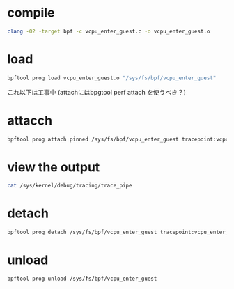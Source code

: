 # compile
```bash
clang -O2 -target bpf -c vcpu_enter_guest.c -o vcpu_enter_guest.o
```
# load
```bash
bpftool prog load vcpu_enter_guest.o "/sys/fs/bpf/vcpu_enter_guest"
```

これ以下は工事中
(attachにはbpgtool perf attach を使うべき？)

# attacch
```bash
bpftool prog attach pinned /sys/fs/bpf/vcpu_enter_guest tracepoint:vcpu_enter_guest
```
# view the output
```bash
cat /sys/kernel/debug/tracing/trace_pipe
```
# detach
```bash
bpftool prog detach /sys/fs/bpf/vcpu_enter_guest tracepoint:vcpu_enter_guest
```
# unload
```bash
bpftool prog unload /sys/fs/bpf/vcpu_enter_guest
```